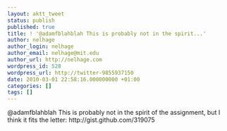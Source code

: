 ```yaml
---
layout: aktt_tweet
status: publish
published: true
title: ! '@adamfblahblah This is probably not in the spirit...'
author: nelhage
author_login: nelhage
author_email: nelhage@mit.edu
author_url: http://nelhage.com
wordpress_id: 528
wordpress_url: http://twitter-9855937150
date: 2010-03-01 22:58:16.000000000 +01:00
categories: []
tags: []
---
```

@adamfblahblah This is probably not in the spirit of the assignment, but I think it
fits the letter: http:&#47;&#47;gist.github.com&#47;319075
